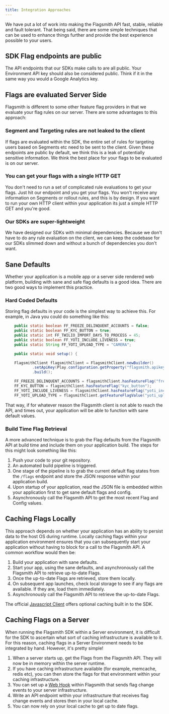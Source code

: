 ```yaml
---
title: Integration Approaches
---
```


We have put a lot of work into making the Flagsmith API fast, stable, reliable and fault tolerant. That being said,
there are some simple techniques that can be used to enhance things further and provide the best experience possible to
your users.

## SDK Flag endpoints are public

The API endpoints that our SDKs make calls to are all public. Your Environment API key should also be considered public.
Think if it in the same way you would a Google Analytics key.

## Flags are evaluated Server Side

Flagsmith is different to some other feature flag providers in that we evaluate your flag rules on our server. There are
some advantages to this approach:

### Segment and Targeting rules are not leaked to the client

If flags are evaluated within the SDK, the entire set of rules for targeting users based on Segments etc need to be sent
to the client. Given these endpoints are public by default, we think this is a leak of potentially sensitive
information. We think the best place for your flags to be evaluated is on our server.

### You can get your flags with a single HTTP GET

You don't need to run a set of complicated rule evaluations to get your flags. Just hit our endpoint and you get your
flags. You won't receive any information on Segments or rollout rules, and this is by design. If you want to run your
own HTTP client within your application its just a simple HTTP GET and you're good.

### Our SDKs are super-lightweight

We have designed our SDKs with minimal dependencies. Because we don't have to do any rule evaluation on the client, we
can keep the codebase for our SDKs slimmed down and without a bunch of dependencies you don't want.

## Sane Defaults

Whether your application is a mobile app or a server side rendered web platform, building with sane and safe flag
defaults is a good idea. There are two good ways to implement this practice.

### Hard Coded Defaults

Storing flag defaults in your code is the simplest way to achieve this. For example, in Java you could do something like
this:

```java
    public static boolean FF_FREEZE_DELINQUENT_ACCOUNTS = false;
    public static boolean FF_KYC_BUTTON = true;
    public static int FF_TWILIO_IMPORT_DAYS_TO_PROCESS = 45;
    public static boolean FF_YOTI_INCLUDE_LIVENESS = true;
    public static String FF_YOTI_UPLOAD_TYPE = "CAMERA";

    public static void setup() {

    FlagsmithClient flagsmithClient = FlagsmithClient.newBuilder()
            .setApiKey(Play.configuration.getProperty("flagsmith.apikey"))
            .build();

    FF_FREEZE_DELINQUENT_ACCOUNTS = flagsmithClient.hasFeatureFlag("freeze_delinquent_accounts");
    FF_KYC_BUTTON = flagsmithClient.hasFeatureFlag("kyc_button");
    FF_YOTI_INCLUDE_LIVENESS = flagsmithClient.hasFeatureFlag("yoti_include_liveness");
    FF_YOTI_UPLOAD_TYPE = flagsmithClient.getFeatureFlagValue("yoti_upload_type");
```

That way, if for whatever reason the Flagsmith client is not able to reach the API, and times out, your application will
be able to function with sane default values.

### Build Time Flag Retrieval

A more advanced technique is to grab the Flag defaults from the Flagsmith API at build time and include them on your
application build. The steps for this might look something like this:

1. Push your code to your git repository.
2. An automated build pipeline is triggered.
3. One stage of the pipeline is to grab the current default flag states from the `/flags` endpoint and store the JSON
   response within your application build.
4. Upon startup of your application, read the JSON file is embedded within your application first to get sane default
   flags and config.
5. Asynchronously call the Flagsmith API to get the most recent Flag and Config values.

## Caching Flags Locally

This approach depends on whether your application has an ability to persist data to the host OS during runtime. Locally
caching flags within your application environment ensures that you can subsequently start your application without
having to block for a call to the Flagsmith API. A common workflow would then be:

1. Build your application with sane defaults.
2. Start your app, using the sane defaults, and asynchronously call the Flagsmith API to retrieve up-to-date Flags.
3. Once the up-to-date Flags are retrieved, store them locally.
4. On subsequent app launches, check local storage to see if any flags are available. If they are, load them
   immediately.
5. Asynchronously call the Flagsmith API to retrieve the up-to-date Flags.

The official [Javascript Client](/clients/javascript/) offers optional caching built in to the SDK.

## Caching Flags on a Server

When running the Flagsmith SDK within a Server environment, it is difficult for the SDK to ascertain what sort of
caching infrastructure is available to it. For this reason, caching flags in a Server Environment needs to be integrated
by hand. However, it's pretty simple!

1. When a server starts up, get the Flags from the Flagsmith API. They will now be in memory within the server runtime.
2. If you have caching infrastructure available (for example, memcache, redis etc), you can then store the flags for
   that environment within your caching infrastructure.
3. You can set up a [Web Hook](/advanced-use/system-administration.md#web-hooks) within Flagsmith that sends flag change
   events to your server infrastructure.
4. Write an API endpoint within your infrastructure that receives flag change events and stores then in your local
   cache.
5. You can now rely on your local cache to get up to date flags.
